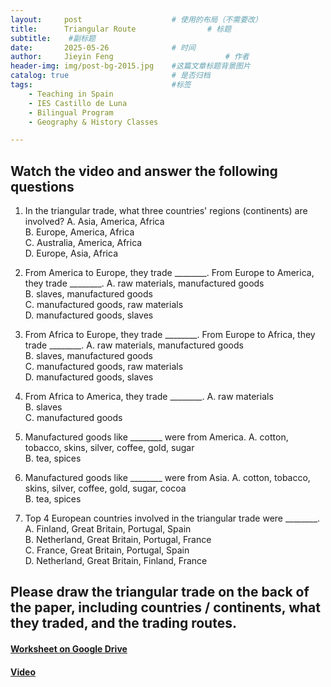 ```yaml
---
layout:     post   				    # 使用的布局（不需要改）
title:      Triangular Route				# 标题  
subtitle:    #副标题
date:       2025-05-26 				# 时间
author:     Jieyin Feng 						# 作者 
header-img: img/post-bg-2015.jpg 	#这篇文章标题背景图片
catalog: true 						# 是否归档
tags:								#标签
    - Teaching in Spain 
    - IES Castillo de Luna
    - Bilingual Program
    - Geography & History Classes

---
```

## Watch the video and answer the following questions
1. In the triangular trade, what three countries' regions (continents) are involved?
A. Asia, America, Africa  \
B. Europe, America, Africa   \
C. Australia, America, Africa       \
D. Europe, Asia, Africa

2. From America to Europe, they trade ________. From Europe to America, they trade ________.
A. raw materials, manufactured goods \
B. slaves, manufactured goods\
C. manufactured goods, raw materials     \
D. manufactured goods, slaves 

3. From Africa to Europe, they trade ________. From Europe to Africa, they trade ________.
A. raw materials, manufactured goods \
B. slaves, manufactured goods\
C. manufactured goods, raw materials     \
D. manufactured goods, slaves     

4. From Africa to America, they trade ________. 
A. raw materials\
B. slaves\
C. manufactured goods

5. Manufactured goods like ________  were from America. 
A. cotton, tobacco, skins, silver, coffee, gold, sugar\
B. tea, spices

6. Manufactured goods like ________  were from Asia. 
A. cotton, tobacco, skins, silver, coffee, gold, sugar, cocoa\
B. tea, spices     

7. Top 4 European countries involved in the triangular trade were  ________. 
A. Finland, Great Britain, Portugal, Spain\
B. Netherland, Great Britain, Portugal, France \
C. France, Great Britain, Portugal, Spain\
D. Netherland, Great Britain, Finland, France  

## Please draw the triangular trade on the back of the paper, including countries / continents, what they traded, and the trading routes.

#### [Worksheet on Google Drive](https://docs.google.com/document/d/19XiLhM38qPxdesbZwFV4UBL_-jv5Pt85/edit?usp=sharing&ouid=103086183032334531092&rtpof=true&sd=true)

#### [Video](https://www.youtube.com/watch?v=ypF2Laa8LR0)




